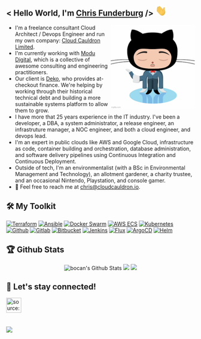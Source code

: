 <h2> < Hello World, I'm <a href="https://www.linkedin.com/in/bocan/" target="_blank">Chris Funderburg</a> /> <img src="https://raw.githubusercontent.com/ABSphreak/ABSphreak/master/gifs/Hi.gif" width="30px">  </h2>
    <img align='right' src='https://raw.githubusercontent.com/adityagarde/adityagarde/main/resources/git.gif' width='225"'>
    
- I'm a freelance consultant Cloud Architect / Devops Engineer and run my own company: <a href="https://cloudcauldron.io/" target="_blank">Cloud Cauldron Limited</a>.
- I'm currently working with <a href="https://www.modu.digital/" target="_blank">Modu Digital</a>, which is a collective of awesome consulting and engineering practitioners.
- Our client is <a href="https://www.dekopay.com/" target="_blank">Deko</a>, who provides at-checkout finance. We're helping by working through their historical technical debt and building a more sustainable systems platform to allow them to grow.
- I have more that 25 years experience in the IT industry.  I've been a developer, a DBA, a system administrator, a release engineer, an infrastruture manager, a NOC engineer, and both a cloud engineer, and devops lead.
- I'm an expert in public clouds like AWS and Google Cloud, infrastructure as code, container building and orchestration, database administration, and software delivery pipelines using Continuous Integration and Continuous Deployment.    
- Outside of tech, I'm an environmentalist (with a BSc in Environmental Management and Technology), an allotment gardener, a charity trustee, and an occasional Nintendo, Playstation, and console gamer.
- 📩 Feel free to reach me at chris@cloudcauldron.io.

<h2>🛠 My Toolkit</h2>

[![Terraform](https://img.shields.io/badge/Terraform-3776AB?style=for-the-badge&logo=terraform&logoColor=white)](https://www.terraform.io/)
[![Ansible](https://img.shields.io/badge/Ansible-E34F26?style=for-the-badge&logo=ansible&logoColor=white)](https://www.ansible.com/)
[![Docker Swarm](https://img.shields.io/badge/Docker_Swarm-1572B6?style=for-the-badge&logo=docker&logoColor=white)](https://docs.docker.com/engine/swarm/)
[![AWS ECS](https://img.shields.io/badge/AWS_ECS-007ACC?style=for-the-badge&logo=aws&logoColor=white)](https://aws.amazon.com/ecs/)
[![Kubernetes](https://img.shields.io/badge/kubernetes-000000?style=for-the-badge&logo=kubernetes&logoColor=white)](https://kubernetes.io/)
[![Github](https://img.shields.io/badge/github-ffca28?style=for-the-badge&logo=github&logoColor=black)](https://github.com/)
[![Gitlab](https://img.shields.io/badge/gitlab-20232A?style=for-the-badge&logo=gitlab&logoColor=61DAFB)](https://about.gitlab.com/)
[![Bitbucket](https://img.shields.io/badge/bitbucket-38B2AC?style=for-the-badge&logo=bitbucket&logoColor=white)](https://bitbucket.org/)
[![Jenkins](https://img.shields.io/badge/jenkins-319795?style=for-the-badge&logo=jenkins&logoColor=white)](https://www.jenkins.io/)
[![Flux](https://img.shields.io/badge/Flux-4A4A55?style=for-the-badge&logo=fluxcd&logoColor=FF3E00)](https://fluxcd.io/)
[![ArgoCD](https://img.shields.io/badge/ArgoCD-4A4A55?style=for-the-badge&logo=argocd&logoColor=FF3E00)](https://argoproj.github.io/cd/)
[![Helm](https://img.shields.io/badge/Helm-4A4A55?style=for-the-badge&logo=helm&logoColor=FF3E00)](https://helm.sh/)


<h2>🏆 Github Stats</h2>

<p align="center"> 
  <img src="https://github-readme-stats.vercel.app/api?username=bocan&theme=radical&show_icons=true" alt="bocan's Github Stats" width="45%"/>
  <img  src="https://github-readme-streak-stats.herokuapp.com/?user=bocan&theme=dark" width="45%">
    <img  src="https://github-readme-stats.vercel.app/api/top-langs/?username=bocan&layout=compact&theme=dark&hide=css,scss,Handlebars,Makefile,Less&langs_count=10" width="40%">
</p>

<h2>🤝 Let's stay connected!</h2>

<a href="https://www.linkedin.com/in/bocan/" target="_blank"><img src="https://i.imgur.com/kF9HMpz.png" width=40px height=40px title="source: imgur.com" /></a> &nbsp;  
    <br/>
    <br/>
<a href="https://github.com/bocan/github-profile-views-counter">
    <img src="https://komarev.com/ghpvc/?username=bocan">
</a>
